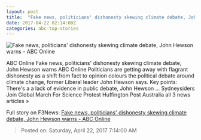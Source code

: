```yaml
---
layout: post
title:  "Fake news, politicians' dishonesty skewing climate debate, John Hewson warns - ABC Online"
date: 2017-04-22 02:14:00Z
categories: abc-top-stories
---
```


![Fake news, politicians' dishonesty skewing climate debate, John Hewson warns - ABC Online](http://www.abc.net.au/news/image/8463872-1x1-700x700.jpg)

ABC Online Fake news, politicians' dishonesty skewing climate debate, John Hewson warns ABC Online Politicians are getting away with flagrant dishonesty as a shift from fact to opinion colours the political debate around climate change, former Liberal leader John Hewson says. Key points: There's a a lack of evidence in public debate, John Hewson ... Sydneysiders Join Global March For Science Protest Huffington Post Australia all 3 news articles »


Full story on F3News: [Fake news, politicians' dishonesty skewing climate debate, John Hewson warns - ABC Online](http://www.f3nws.com/n/jWbfTH)

> Posted on: Saturday, April 22, 2017 7:14:00 AM

